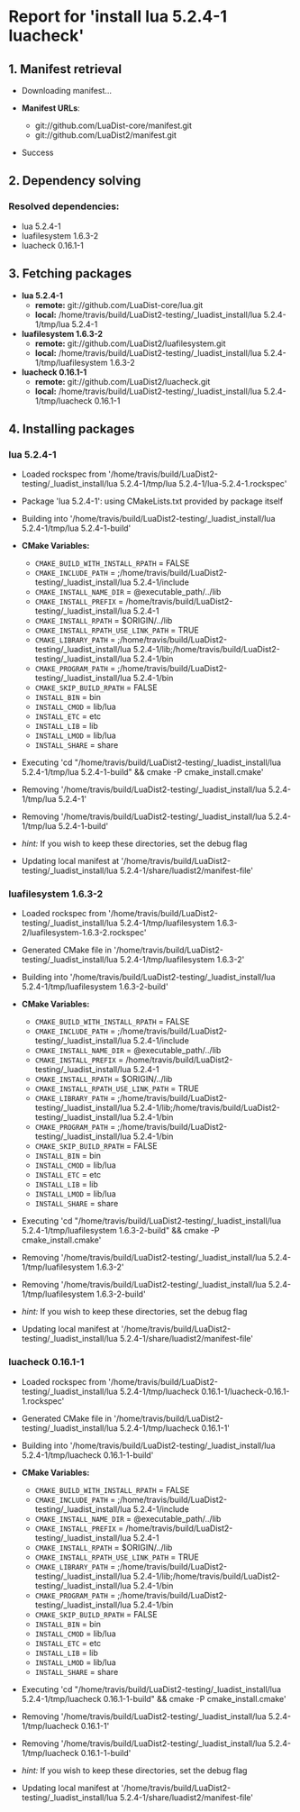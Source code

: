# Report for 'install lua 5.2.4-1 luacheck'


## 1. Manifest retrieval

- Downloading manifest...

- **Manifest URLs**:
    - git://github.com/LuaDist-core/manifest.git
    - git://github.com/LuaDist2/manifest.git
- Success

## 2. Dependency solving


### Resolved dependencies:
- lua 5.2.4-1
- luafilesystem 1.6.3-2
- luacheck 0.16.1-1

## 3. Fetching packages

- **lua 5.2.4-1**
    - **remote:** git://github.com/LuaDist-core/lua.git
    - **local:** /home/travis/build/LuaDist2-testing/_luadist_install/lua 5.2.4-1/tmp/lua 5.2.4-1
- **luafilesystem 1.6.3-2**
    - **remote:** git://github.com/LuaDist2/luafilesystem.git
    - **local:** /home/travis/build/LuaDist2-testing/_luadist_install/lua 5.2.4-1/tmp/luafilesystem 1.6.3-2
- **luacheck 0.16.1-1**
    - **remote:** git://github.com/LuaDist2/luacheck.git
    - **local:** /home/travis/build/LuaDist2-testing/_luadist_install/lua 5.2.4-1/tmp/luacheck 0.16.1-1

## 4. Installing packages


### lua 5.2.4-1
- Loaded rockspec from '/home/travis/build/LuaDist2-testing/_luadist_install/lua 5.2.4-1/tmp/lua 5.2.4-1/lua-5.2.4-1.rockspec'
- Package 'lua 5.2.4-1': using CMakeLists.txt provided by package itself
- Building into '/home/travis/build/LuaDist2-testing/_luadist_install/lua 5.2.4-1/tmp/lua 5.2.4-1-build'
- **CMake Variables:**
    - `CMAKE_BUILD_WITH_INSTALL_RPATH` = FALSE
    - `CMAKE_INCLUDE_PATH` = ;/home/travis/build/LuaDist2-testing/_luadist_install/lua 5.2.4-1/include
    - `CMAKE_INSTALL_NAME_DIR` = @executable_path/../lib
    - `CMAKE_INSTALL_PREFIX` = /home/travis/build/LuaDist2-testing/_luadist_install/lua 5.2.4-1
    - `CMAKE_INSTALL_RPATH` = $ORIGIN/../lib
    - `CMAKE_INSTALL_RPATH_USE_LINK_PATH` = TRUE
    - `CMAKE_LIBRARY_PATH` = ;/home/travis/build/LuaDist2-testing/_luadist_install/lua 5.2.4-1/lib;/home/travis/build/LuaDist2-testing/_luadist_install/lua 5.2.4-1/bin
    - `CMAKE_PROGRAM_PATH` = ;/home/travis/build/LuaDist2-testing/_luadist_install/lua 5.2.4-1/bin
    - `CMAKE_SKIP_BUILD_RPATH` = FALSE
    - `INSTALL_BIN` = bin
    - `INSTALL_CMOD` = lib/lua
    - `INSTALL_ETC` = etc
    - `INSTALL_LIB` = lib
    - `INSTALL_LMOD` = lib/lua
    - `INSTALL_SHARE` = share
- Executing 'cd "/home/travis/build/LuaDist2-testing/_luadist_install/lua 5.2.4-1/tmp/lua 5.2.4-1-build" && cmake -P cmake_install.cmake'
- Removing '/home/travis/build/LuaDist2-testing/_luadist_install/lua 5.2.4-1/tmp/lua 5.2.4-1'
- Removing '/home/travis/build/LuaDist2-testing/_luadist_install/lua 5.2.4-1/tmp/lua 5.2.4-1-build'

- *hint:* If you wish to keep these directories, set the debug flag
- Updating local manifest at '/home/travis/build/LuaDist2-testing/_luadist_install/lua 5.2.4-1/share/luadist2/manifest-file'

### luafilesystem 1.6.3-2
- Loaded rockspec from '/home/travis/build/LuaDist2-testing/_luadist_install/lua 5.2.4-1/tmp/luafilesystem 1.6.3-2/luafilesystem-1.6.3-2.rockspec'
- Generated CMake file in '/home/travis/build/LuaDist2-testing/_luadist_install/lua 5.2.4-1/tmp/luafilesystem 1.6.3-2'
- Building into '/home/travis/build/LuaDist2-testing/_luadist_install/lua 5.2.4-1/tmp/luafilesystem 1.6.3-2-build'
- **CMake Variables:**
    - `CMAKE_BUILD_WITH_INSTALL_RPATH` = FALSE
    - `CMAKE_INCLUDE_PATH` = ;/home/travis/build/LuaDist2-testing/_luadist_install/lua 5.2.4-1/include
    - `CMAKE_INSTALL_NAME_DIR` = @executable_path/../lib
    - `CMAKE_INSTALL_PREFIX` = /home/travis/build/LuaDist2-testing/_luadist_install/lua 5.2.4-1
    - `CMAKE_INSTALL_RPATH` = $ORIGIN/../lib
    - `CMAKE_INSTALL_RPATH_USE_LINK_PATH` = TRUE
    - `CMAKE_LIBRARY_PATH` = ;/home/travis/build/LuaDist2-testing/_luadist_install/lua 5.2.4-1/lib;/home/travis/build/LuaDist2-testing/_luadist_install/lua 5.2.4-1/bin
    - `CMAKE_PROGRAM_PATH` = ;/home/travis/build/LuaDist2-testing/_luadist_install/lua 5.2.4-1/bin
    - `CMAKE_SKIP_BUILD_RPATH` = FALSE
    - `INSTALL_BIN` = bin
    - `INSTALL_CMOD` = lib/lua
    - `INSTALL_ETC` = etc
    - `INSTALL_LIB` = lib
    - `INSTALL_LMOD` = lib/lua
    - `INSTALL_SHARE` = share
- Executing 'cd "/home/travis/build/LuaDist2-testing/_luadist_install/lua 5.2.4-1/tmp/luafilesystem 1.6.3-2-build" && cmake -P cmake_install.cmake'
- Removing '/home/travis/build/LuaDist2-testing/_luadist_install/lua 5.2.4-1/tmp/luafilesystem 1.6.3-2'
- Removing '/home/travis/build/LuaDist2-testing/_luadist_install/lua 5.2.4-1/tmp/luafilesystem 1.6.3-2-build'

- *hint:* If you wish to keep these directories, set the debug flag
- Updating local manifest at '/home/travis/build/LuaDist2-testing/_luadist_install/lua 5.2.4-1/share/luadist2/manifest-file'

### luacheck 0.16.1-1
- Loaded rockspec from '/home/travis/build/LuaDist2-testing/_luadist_install/lua 5.2.4-1/tmp/luacheck 0.16.1-1/luacheck-0.16.1-1.rockspec'
- Generated CMake file in '/home/travis/build/LuaDist2-testing/_luadist_install/lua 5.2.4-1/tmp/luacheck 0.16.1-1'
- Building into '/home/travis/build/LuaDist2-testing/_luadist_install/lua 5.2.4-1/tmp/luacheck 0.16.1-1-build'
- **CMake Variables:**
    - `CMAKE_BUILD_WITH_INSTALL_RPATH` = FALSE
    - `CMAKE_INCLUDE_PATH` = ;/home/travis/build/LuaDist2-testing/_luadist_install/lua 5.2.4-1/include
    - `CMAKE_INSTALL_NAME_DIR` = @executable_path/../lib
    - `CMAKE_INSTALL_PREFIX` = /home/travis/build/LuaDist2-testing/_luadist_install/lua 5.2.4-1
    - `CMAKE_INSTALL_RPATH` = $ORIGIN/../lib
    - `CMAKE_INSTALL_RPATH_USE_LINK_PATH` = TRUE
    - `CMAKE_LIBRARY_PATH` = ;/home/travis/build/LuaDist2-testing/_luadist_install/lua 5.2.4-1/lib;/home/travis/build/LuaDist2-testing/_luadist_install/lua 5.2.4-1/bin
    - `CMAKE_PROGRAM_PATH` = ;/home/travis/build/LuaDist2-testing/_luadist_install/lua 5.2.4-1/bin
    - `CMAKE_SKIP_BUILD_RPATH` = FALSE
    - `INSTALL_BIN` = bin
    - `INSTALL_CMOD` = lib/lua
    - `INSTALL_ETC` = etc
    - `INSTALL_LIB` = lib
    - `INSTALL_LMOD` = lib/lua
    - `INSTALL_SHARE` = share
- Executing 'cd "/home/travis/build/LuaDist2-testing/_luadist_install/lua 5.2.4-1/tmp/luacheck 0.16.1-1-build" && cmake -P cmake_install.cmake'
- Removing '/home/travis/build/LuaDist2-testing/_luadist_install/lua 5.2.4-1/tmp/luacheck 0.16.1-1'
- Removing '/home/travis/build/LuaDist2-testing/_luadist_install/lua 5.2.4-1/tmp/luacheck 0.16.1-1-build'

- *hint:* If you wish to keep these directories, set the debug flag
- Updating local manifest at '/home/travis/build/LuaDist2-testing/_luadist_install/lua 5.2.4-1/share/luadist2/manifest-file'
